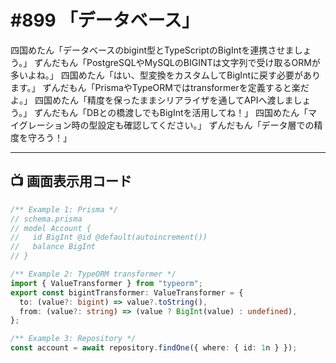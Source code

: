# #899 「データベース」

四国めたん「データベースのbigint型とTypeScriptのBigIntを連携させましょう。」
ずんだもん「PostgreSQLやMySQLのBIGINTは文字列で受け取るORMが多いよね。」
四国めたん「はい、型変換をカスタムしてBigIntに戻す必要があります。」
ずんだもん「PrismaやTypeORMではtransformerを定義すると楽だよ。」
四国めたん「精度を保ったままシリアライザを通してAPIへ渡しましょう。」
ずんだもん「DBとの橋渡しでもBigIntを活用してね！」
四国めたん「マイグレーション時の型設定も確認してください。」
ずんだもん「データ層での精度を守ろう！」

---

## 📺 画面表示用コード

```typescript
/** Example 1: Prisma */
// schema.prisma
// model Account {
//   id BigInt @id @default(autoincrement())
//   balance BigInt
// }

/** Example 2: TypeORM transformer */
import { ValueTransformer } from "typeorm";
export const bigintTransformer: ValueTransformer = {
  to: (value?: bigint) => value?.toString(),
  from: (value?: string) => (value ? BigInt(value) : undefined),
};

/** Example 3: Repository */
const account = await repository.findOne({ where: { id: 1n } });
```
